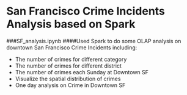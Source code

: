 San Francisco Crime Incidents Analysis based on Spark
====

###SF_analysis.ipynb
####Used Spark to do some OLAP analysis on downtown San Francisco Crime Incidents including:
* The number of crimes for different category
* The number of crimes for different district
* The number of crimes each Sunday at Downtown SF
* Visualize the spatial distribution of crimes
* One day analysis on Crime in Downtown SF
